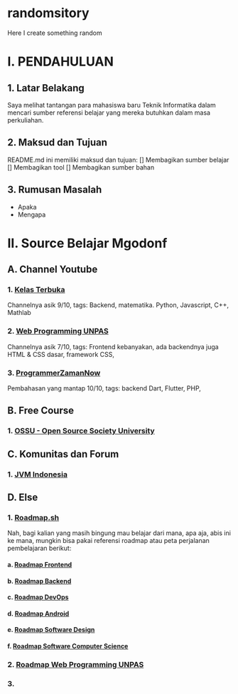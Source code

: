 # randomsitory
Here I create something random
# I. PENDAHULUAN
## 1. Latar Belakang
Saya melihat tantangan para mahasiswa baru Teknik Informatika dalam mencari sumber referensi belajar yang mereka butuhkan dalam masa perkuliahan.

## 2. Maksud dan Tujuan
README.md ini memiliki maksud dan tujuan:
[] Membagikan sumber belajar
[] Membagikan tool
[] Membagikan sumber bahan

## 3. Rumusan Masalah
- Apaka
- Mengapa


# II. Source Belajar Mgodonf
## A. Channel Youtube
### 1. [Kelas Terbuka](https://youtube.com/c/KelasTerbuka)
Channelnya asik 9/10, tags: Backend, matematika.
Python, Javascript, C++, Mathlab
### 2. [Web Programming UNPAS](https://youtube.com/c/KelasTerbuka)
Channelnya asik 7/10, tags: Frontend kebanyakan, ada backendnya juga
HTML & CSS dasar, framework CSS, 
### 3. [ProgrammerZamanNow](https://karimunjawa.co.id)
Pembahasan yang mantap 10/10, tags: backend
Dart, Flutter, PHP,

## B. Free Course
### 1. [OSSU - Open Source Society University](https://github.com/ossu/computer-science)

## C. Komunitas dan Forum
### 1. [JVM Indonesia]()

## D. Else
### 1. [Roadmap.sh](https://roadmap.sh)
Nah, bagi kalian yang masih bingung mau belajar dari mana, apa aja, abis ini ke mana, mungkin bisa pakai referensi roadmap atau peta perjalanan pembelajaran berikut:
#### a. [Roadmap Frontend](https://roadmap.sh/frontend)
#### b. [Roadmap Backend](https://roadmap.sh/backend)
#### c. [Roadmap DevOps](https://roadmap.sh/devops)
#### d. [Roadmap Android](https://roadmap.sh/android)
#### e. [Roadmap Software Design](https://roadmap.sh/software-design-architecture)
#### f. [Roadmap Software Computer Science](https://roadmap.sh/computer-science)
### 2. [Roadmap Web Programming UNPAS](https://coggle.it/diagram/YA5j5BfeOvNuaqYu/t/jalur-belajar-web-development-2022-untuk-pemula)
### 3. 
